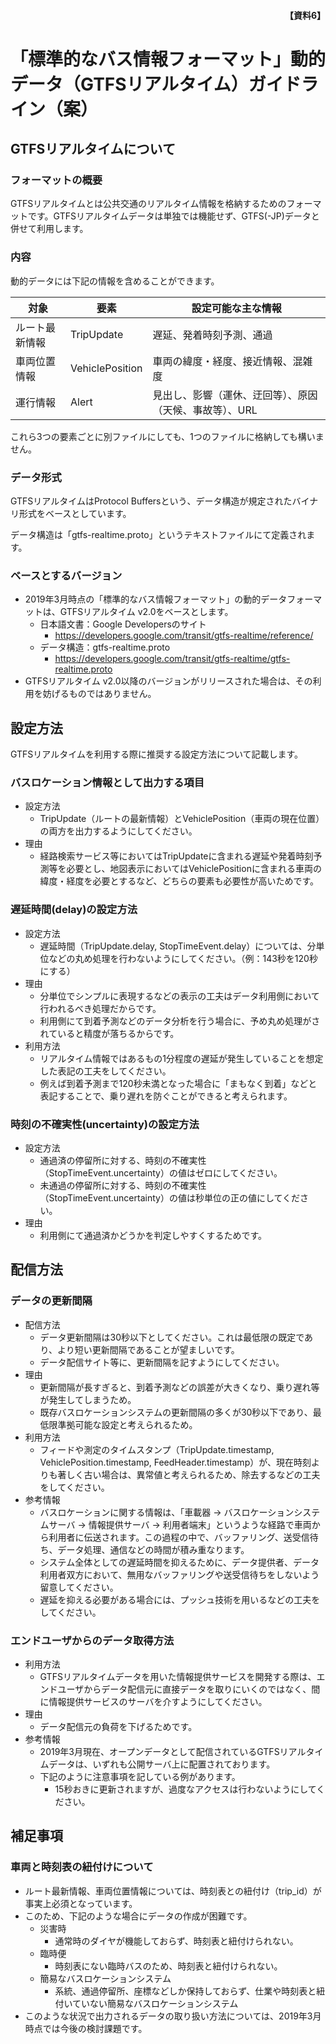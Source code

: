 <h4 style="text-align: right;">【資料6】</div>

# 「標準的なバス情報フォーマット」動的データ（GTFSリアルタイム）ガイドライン（案）

## GTFSリアルタイムについて

### フォーマットの概要

GTFSリアルタイムとは公共交通のリアルタイム情報を格納するためのフォーマットです。GTFSリアルタイムデータは単独では機能せず、GTFS(-JP)データと併せて利用します。

### 内容

動的データには下記の情報を含めることができます。

| 対象           | 要素            | 設定可能な主な情報                                      |
| -------------- | --------------- | ------------------------------------------------------- |
| ルート最新情報 | TripUpdate      | 遅延、発着時刻予測、通過                                |
| 車両位置情報   | VehiclePosition | 車両の緯度・経度、接近情報、混雑度                      |
| 運行情報       | Alert           | 見出し、影響（運休、迂回等）、原因（天候、事故等）、URL |

これら3つの要素ごとに別ファイルにしても、1つのファイルに格納しても構いません。

### データ形式

GTFSリアルタイムはProtocol Buffersという、データ構造が規定されたバイナリ形式をベースとしています。

データ構造は「gtfs-realtime.proto」というテキストファイルにて定義されます。

### ベースとするバージョン

* 2019年3月時点の「標準的なバス情報フォーマット」の動的データフォーマットは、GTFSリアルタイム v2.0をベースとします。
  * 日本語文書：Google Developersのサイト
    * https://developers.google.com/transit/gtfs-realtime/reference/
  * データ構造：gtfs-realtime.proto
    * https://developers.google.com/transit/gtfs-realtime/gtfs-realtime.proto
* GTFSリアルタイム v2.0以降のバージョンがリリースされた場合は、その利用を妨げるものではありません。

## 設定方法

GTFSリアルタイムを利用する際に推奨する設定方法について記載します。

### バスロケーション情報として出力する項目

* 設定方法
  * TripUpdate（ルートの最新情報）とVehiclePosition（車両の現在位置）の両方を出力するようにしてください。
* 理由
  * 経路検索サービス等においてはTripUpdateに含まれる遅延や発着時刻予測等を必要とし、地図表示においてはVehiclePositionに含まれる車両の緯度・経度を必要とするなど、どちらの要素も必要性が高いためです。

### 遅延時間(delay)の設定方法

* 設定方法
  * 遅延時間（TripUpdate.delay, StopTimeEvent.delay）については、分単位などの丸め処理を行わないようにしてください。（例：143秒を120秒にする）
* 理由
  * 分単位でシンプルに表現するなどの表示の工夫はデータ利用側において行われるべき処理だからです。
  * 利用側にて到着予測などのデータ分析を行う場合に、予め丸め処理がされていると精度が落ちるからです。
* 利用方法
  * リアルタイム情報ではあるもの1分程度の遅延が発生していることを想定した表記の工夫をしてください。
  * 例えば到着予測まで120秒未満となった場合に「まもなく到着」などと表記することで、乗り遅れを防ぐことができると考えられます。

### 時刻の不確実性(uncertainty)の設定方法

* 設定方法
  - 通過済の停留所に対する、時刻の不確実性（StopTimeEvent.uncertainty）の値はゼロにしてください。
  - 未通過の停留所に対する、時刻の不確実性（StopTimeEvent.uncertainty）の値は秒単位の正の値にしてください。
* 理由
  * 利用側にて通過済かどうかを判定しやすくするためです。

## 配信方法

### データの更新間隔

- 配信方法
  - データ更新間隔は30秒以下としてください。これは最低限の既定であり、より短い更新間隔であることが望ましいです。
  - データ配信サイト等に、更新間隔を記すようにしてください。
- 理由
  - 更新間隔が長すぎると、到着予測などの誤差が大きくなり、乗り遅れ等が発生してしまうため。
  - 既存バスロケーションシステムの更新間隔の多くが30秒以下であり、最低限準拠可能な設定と考えられるため。
- 利用方法
  - フィードや測定のタイムスタンプ（TripUpdate.timestamp, VehiclePosition.timestamp, FeedHeader.timestamp）が、現在時刻よりも著しく古い場合は、異常値と考えられるため、除去するなどの工夫をしてください。
- 参考情報
  - バスロケーションに関する情報は、「車載器 → バスロケーションシステムサーバ → 情報提供サーバ → 利用者端末」というような経路で車両から利用者に伝送されます。この過程の中で、バッファリング、送受信待ち、データ処理、通信などの時間が積み重なります。
  - システム全体としての遅延時間を抑えるために、データ提供者、データ利用者双方において、無用なバッファリングや送受信待ちをしないよう留意してください。
  - 遅延を抑える必要がある場合には、プッシュ技術を用いるなどの工夫をしてください。

### エンドユーザからのデータ取得方法

* 利用方法
  * GTFSリアルタイムデータを用いた情報提供サービスを開発する際は、エンドユーザからデータ配信元に直接データを取りにいくのではなく、間に情報提供サービスのサーバを介すようにしてください。
* 理由
  * データ配信元の負荷を下げるためです。
* 参考情報
  * 2019年3月現在、オープンデータとして配信されているGTFSリアルタイムデータは、いずれも公開サーバ上に配置されております。
  * 下記のように注意事項を記している例があります。
    * 15秒おきに更新されますが、過度なアクセスは行わないようにしてください。

## 補足事項

### 車両と時刻表の紐付けについて

* ルート最新情報、車両位置情報については、時刻表との紐付け（trip_id）が事実上必須となっています。
* このため、下記のような場合にデータの作成が困難です。
  * 災害時
    * 通常時のダイヤが機能しておらず、時刻表と紐付けられない。
  * 臨時便
    * 時刻表にない臨時バスのため、時刻表と紐付けられない。
  * 簡易なバスロケーションシステム
    * 系統、通過停留所、座標などしか保持しておらず、仕業や時刻表と紐付いていない簡易なバスロケーションシステム
* このような状況で出力されるデータの取り扱い方法については、2019年3月時点では今後の検討課題です。
